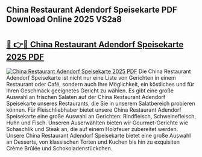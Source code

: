 ## China Restaurant Adendorf Speisekarte PDF Download Online 2025 VS2a8

# <h2><a href="http://gcc384b.nevu.top/?p=China+Restaurant+Adendorf+Speisekarte">🔗 👉🔴 China Restaurant Adendorf Speisekarte 2025 PDF</a></h2>

[![China Restaurant Adendorf Speisekarte 2025 PDF](https://i.imgur.com/dBaPXMq.png)](http://gcc384b.nevu.top/?p=China+Restaurant+Adendorf+Speisekarte)
Die China Restaurant Adendorf Speisekarte ist nicht nur eine Liste von Gerichten in einem Restaurant oder Café, sondern auch Ihre Möglichkeit, ein köstliches und für Ihren Geschmack geeignetes Gericht zu wählen. Es gibt eine große Auswahl an frischen Salaten auf der China Restaurant Adendorf Speisekarte unseres Restaurants, die Sie in unserem Salatbereich probieren können. Für Fleischliebhaber bietet unsere China Restaurant Adendorf Speisekarte eine große Auswahl an Gerichten: Rindfleisch, Schweinefleisch, Huhn und Fisch. Unseren Auserwählten bieten wir Gourmet-Gerichte wie Schaschlik und Steak an, die auf einem Holzfeuer zubereitet werden. Unsere China Restaurant Adendorf Speisekarte bietet eine große Auswahl an Desserts, von klassischen Torten und Kuchen bis hin zu exquisiten Crème Brûlée und Schokoladenstückchen.
